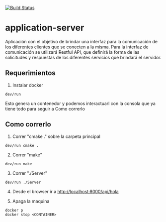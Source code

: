 [![Build Status](https://travis-ci.org/7552-taller2-jobify/application-server.svg?branch=master)](https://travis-ci.org/7552-taller2-jobify/application-server)

# application-server
Aplicación con el objetivo de brindar una interfaz para la comunicación de los diferentes clientes que se conecten a la misma. Para la interfaz de comunicación se utilizará Restful API, que definirá la forma de las solicitudes y respuestas de los diferentes servicios que brindará el servidor.


## Requerimientos

1. Instalar docker
  ```
  dev/run
  ```
  Esto genera un contenedor y podemos interactuarl con la consola que ya tiene todo para seguir a Como correrlo

## Como correrlo

1. Correr "cmake ." sobre la carpeta principal
  ```
  dev/run cmake .
  ```

2. Correr "make"
  ```
  dev/run make
  ```

3. Correr "./Server"
  ```
  dev/run ./Server
  ```

4. Desde el browser ir a <http://localhost:8000/api/hola>

5. Apaga la maquina
  ```
  docker p
  docker stop <CONTAINER>
  ```

